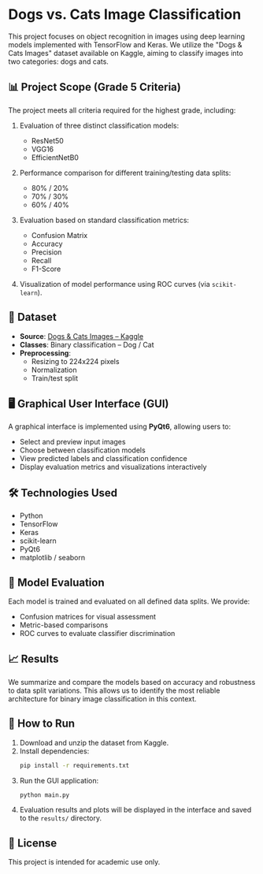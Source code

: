 # Dogs vs. Cats Image Classification

This project focuses on object recognition in images using deep learning models implemented with TensorFlow and Keras. We utilize the "Dogs & Cats Images" dataset available on Kaggle, aiming to classify images into two categories: dogs and cats.

## 📊 Project Scope (Grade 5 Criteria)

The project meets all criteria required for the highest grade, including:

1. Evaluation of three distinct classification models:
   - ResNet50
   - VGG16
   - EfficientNetB0

2. Performance comparison for different training/testing data splits:
   - 80% / 20%
   - 70% / 30%
   - 60% / 40%

3. Evaluation based on standard classification metrics:
   - Confusion Matrix
   - Accuracy
   - Precision
   - Recall
   - F1-Score

4. Visualization of model performance using ROC curves (via `scikit-learn`).

## 📁 Dataset

- **Source**: [Dogs & Cats Images – Kaggle](https://www.kaggle.com/datasets/chetankv/dogs-cats-images/data)
- **Classes**: Binary classification – Dog / Cat
- **Preprocessing**:
  - Resizing to 224x224 pixels
  - Normalization
  - Train/test split

## 🖥️ Graphical User Interface (GUI)

A graphical interface is implemented using **PyQt6**, allowing users to:
- Select and preview input images
- Choose between classification models
- View predicted labels and classification confidence
- Display evaluation metrics and visualizations interactively

## 🛠️ Technologies Used

- Python
- TensorFlow
- Keras
- scikit-learn
- PyQt6
- matplotlib / seaborn

## 🧪 Model Evaluation

Each model is trained and evaluated on all defined data splits. We provide:
- Confusion matrices for visual assessment
- Metric-based comparisons
- ROC curves to evaluate classifier discrimination

## 📈 Results

We summarize and compare the models based on accuracy and robustness to data split variations. This allows us to identify the most reliable architecture for binary image classification in this context.

## 🚀 How to Run

1. Download and unzip the dataset from Kaggle.
2. Install dependencies:
   ```bash
   pip install -r requirements.txt
   ```
3. Run the GUI application:
   ```bash
   python main.py
   ```
4. Evaluation results and plots will be displayed in the interface and saved to the `results/` directory.

## 📎 License

This project is intended for academic use only.
